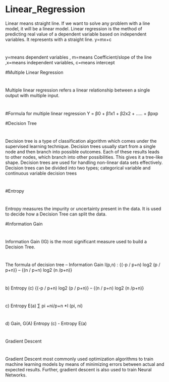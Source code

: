 # Linear_Regression
Linear means straight line. If we want to solve any problem with a line model, it will be a linear model. Linear regression is the method of predicting real value of a dependent variable based on independent variables. It represents with a straight line.
y=mx+c 

#
y=means dependent variables , m=means Coefficient/slope of the line ,x=means independent variables, c=means intercept

#Multiple Linear Regression
#
Multiple linear regression refers a linear relationship between a single output with multiple input.
#
#Formula for multiple linear regression
Y = β0 + β1x1 + β2x2 + ..... + βpxp

#Decision Tree
#
Decision tree is a type of classification algorithm which comes under the supervised learning technique.
Decision trees usually start from a single node and then branch into possible outcomes. Each of these results leads to other nodes, which branch into other possibilities. This gives it a tree-like shape. Decision trees are used for handling non-linear data sets effectively.
Decision trees can be divided into two types; categorical variable and continuous variable decision trees
#
#Entropy
#
Entropy measures the impurity or uncertainty present in the data. It is used to decide how a Decision Tree can split the data.

#Information Gain 
#
Information Gain (IG) is the most significant measure used to build a Decision Tree.

#
The formula of decision tree – 
Information Gain 
          I(p,n) : {(-p / p+n) log2 (p / p+n)} – {(n / p+n) log2 (n /p+n)} 
 #         
b) Entropy (c) 
          {(-p / p+n) log2 (p / p+n)} – {(n / p+n) log2 (n /p+n)} 
 #         
c) Entropy E(a) 
          ∑ pi +ni/p+n *I (pi, ni) 
 #       
d) Gain, G(A) 
          Entropy (c) - Entropy E(a) 
 #
 Gradient Descent
 #
 Gradient Descent most commonly used optimization algorithms to train machine learning models by means of minimizing errors between actual and expected results. Further, gradient descent is also used to train Neural Networks.
          
          
